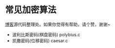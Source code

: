 # 常见加密算法

[博客](http://www.lellansin.com/tutorials/ciphers)源代码整理处。如果你觉得有帮助，请个赞，谢谢~

* 波利比斯密码(棋盘密码) polybius.c
* 凯撒密码(位移密码) caesar.c
